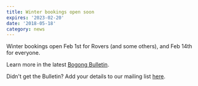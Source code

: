 ```yaml
---
title: Winter bookings open soon
expires: '2023-02-20'
date: '2018-05-18'
category: news
---
```


Winter bookings open Feb 1st for Rovers (and some others), and Feb 14th for
everyone.

Learn more in the latest [Bogong Bulletin](https://mailchi.mp/aca9b9219fce/bogong-bulletin-93).

Didn't get the Bulletin? Add your details to our mailing list
[here](https://bogongroverchalet.us19.list-manage.com/subscribe?u=4ca3b745e43b54dd2edf5eb5a&id=49c8d3fce2).
